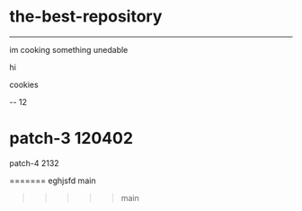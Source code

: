 # the-best-repository
_____________
im cooking something unedable


hi 

cookies

--
12

patch-3
120402
=======



patch-4
2132

=======
eghjsfd
main
>>>>> main
